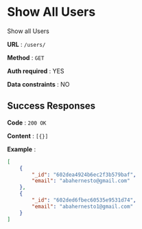 # Show All Users

Show all Users

**URL** : `/users/`

**Method** : `GET`

**Auth required** : YES

**Data constraints** : NO


## Success Responses

**Code** : `200 OK`

**Content** : `[{}]`

**Example** : 

```json
[
    {
        "_id": "602dea4924b6ec2f3b579baf",
        "email": "abahernesto@gmail.com"
    },
    {
        "_id": "602ded6fbec60535e9531d74",
        "email": "abahernesto1@gmail.com"
    }
]
```